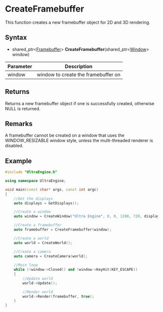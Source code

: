 # CreateFramebuffer

This function creates a new framebuffer object for 2D and 3D rendering.

## Syntax
- shared_ptr<[Framebuffer](Framebuffer.md)\> **CreateFramebuffer**(shared_ptr<[Window](Window.md)\> window)

| Parameter | Description |
| --- | --- |
| window | window to create the framebuffer on |

## Returns

Returns a new framebuffer object if one is successfully created, otherwise NULL is returned.

## Remarks

A framebuffer cannot be created on a window that uses the WINDOW_RESIZABLE window style, unless the multi-threaded renderer is disabled.

## Example
  
```c++
#include "UltraEngine.h"

using namespace UltraEngine;

void main(const char* args, const int argc)
{
    //Get the displays
    auto displays = GetDisplays();

    //Create a window
    auto window = CreateWindow("Ultra Engine", 0, 0, 1280, 720, displays[0], WINDOW_TITLEBAR | WINDOW_CENTER);

    //Create a framebuffer
    auto framebuffer = CreateFramebuffer(window);

    //Create a world
    auto world = CreateWorld();

    //Create a camera
    auto camera = CreateCamera(world);
    
    //Main loop
    while (!window->Closed() and !window->KeyHit(KEY_ESCAPE))
    {
        //Update world
        world->Update();

        //Render world
        world->Render(framebuffer, true);
    }
}  
```
